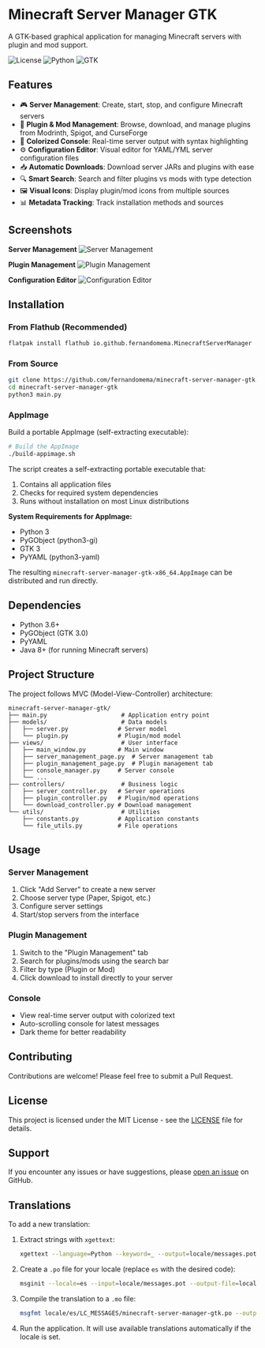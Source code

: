 # Minecraft Server Manager GTK

A GTK-based graphical application for managing Minecraft servers with plugin and mod support.

![License](https://img.shields.io/badge/license-MIT-blue.svg)
![Python](https://img.shields.io/badge/python-3.6+-blue.svg)
![GTK](https://img.shields.io/badge/GTK-3.0-green.svg)

## Features

- 🎮 **Server Management**: Create, start, stop, and configure Minecraft servers
- 🔌 **Plugin & Mod Management**: Browse, download, and manage plugins from Modrinth, Spigot, and CurseForge
- 🎨 **Colorized Console**: Real-time server output with syntax highlighting
- ⚙️ **Configuration Editor**: Visual editor for YAML/YML server configuration files
- 📥 **Automatic Downloads**: Download server JARs and plugins with ease
- 🔍 **Smart Search**: Search and filter plugins vs mods with type detection
- 🖼️ **Visual Icons**: Display plugin/mod icons from multiple sources
- 📊 **Metadata Tracking**: Track installation methods and sources

## Screenshots

**Server Management**
![Server Management](screenshots/server.png)

**Plugin Management**
![Plugin Management](screenshots/plugins.png)

**Configuration Editor**
![Configuration Editor](screenshots/configs.png)

## Installation

### From Flathub (Recommended)
```bash
flatpak install flathub io.github.fernandomema.MinecraftServerManager
```

### From Source
```bash
git clone https://github.com/fernandomema/minecraft-server-manager-gtk.git
cd minecraft-server-manager-gtk
python3 main.py
```

### AppImage
Build a portable AppImage (self-extracting executable):

```bash
# Build the AppImage
./build-appimage.sh
```

The script creates a self-extracting portable executable that:
1. Contains all application files
2. Checks for required system dependencies
3. Runs without installation on most Linux distributions

**System Requirements for AppImage:**
- Python 3
- PyGObject (python3-gi)
- GTK 3
- PyYAML (python3-yaml)

The resulting `minecraft-server-manager-gtk-x86_64.AppImage` can be distributed and run directly.

## Dependencies

- Python 3.6+
- PyGObject (GTK 3.0)
- PyYAML
- Java 8+ (for running Minecraft servers)

## Project Structure

The project follows MVC (Model-View-Controller) architecture:

```
minecraft-server-manager-gtk/
├── main.py                     # Application entry point
├── models/                     # Data models
│   ├── server.py              # Server model
│   └── plugin.py              # Plugin/mod model
├── views/                      # User interface
│   ├── main_window.py         # Main window
│   ├── server_management_page.py  # Server management tab
│   ├── plugin_management_page.py  # Plugin management tab
│   ├── console_manager.py     # Server console
│   └── ...
├── controllers/                # Business logic
│   ├── server_controller.py   # Server operations
│   ├── plugin_controller.py   # Plugin/mod operations
│   └── download_controller.py # Download management
└── utils/                      # Utilities
    ├── constants.py           # Application constants
    └── file_utils.py          # File operations
```

## Usage

### Server Management
1. Click "Add Server" to create a new server
2. Choose server type (Paper, Spigot, etc.)
3. Configure server settings
4. Start/stop servers from the interface

### Plugin Management
1. Switch to the "Plugin Management" tab
2. Search for plugins/mods using the search bar
3. Filter by type (Plugin or Mod)
4. Click download to install directly to your server

### Console
- View real-time server output with colorized text
- Auto-scrolling console for latest messages
- Dark theme for better readability

## Contributing

Contributions are welcome! Please feel free to submit a Pull Request.

## License

This project is licensed under the MIT License - see the [LICENSE](LICENSE) file for details.

## Support

If you encounter any issues or have suggestions, please [open an issue](https://github.com/fernandomema/minecraft-server-manager-gtk/issues) on GitHub.

## Translations

To add a new translation:

1. Extract strings with `xgettext`:
   ```bash
   xgettext --language=Python --keyword=_ --output=locale/messages.pot $(find . -name "*.py")
   ```
2. Create a `.po` file for your locale (replace `es` with the desired code):
   ```bash
   msginit --locale=es --input=locale/messages.pot --output-file=locale/es/LC_MESSAGES/minecraft-server-manager-gtk.po
   ```
3. Compile the translation to a `.mo` file:
   ```bash
   msgfmt locale/es/LC_MESSAGES/minecraft-server-manager-gtk.po --output-file=locale/es/LC_MESSAGES/minecraft-server-manager-gtk.mo
   ```
4. Run the application. It will use available translations automatically if the locale is set.
